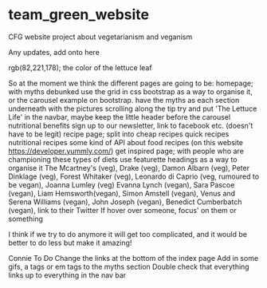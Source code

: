 # team_green_website
CFG website project about vegetarianism and veganism

Any updates, add onto here

rgb(82,221,178); the color of the lettuce leaf

So at the moment we think the different pages are going to be:
homepage; with
  myths debunked
    use the grid in css bootstrap as a way to organise it, or the carousel example on bootstrap. have the myths as each section underneath with the pictures scrolling along the tip
      try and put 'The Lettuce Life' in the navbar, maybe keep the little header before the carousel
  nutritional benefits
  sign up to our newsletter, link to facebook etc. (doesn't have to be legit)
recipe page; split into
  cheap recipes
  quick recipes
  nutritional recipes
  some kind of API about food recipes (on this website https://developer.yummly.com/)
get inspired page; with
  people who are championing these types of diets
    use featurette headings as a way to organise it
    The Mcartney's (veg), Drake (veg), Damon Albarn (veg), Peter Dinklage (veg), Forest Whitaker (veg), Leonardo di Caprio (veg, rumoured to be vegan), Joanna Lumley (veg)
    Evanna Lynch (vegan), Sara Pascoe (vegan), Liam Hemsworth(vegan), Simon Amstell (vegan), Venus and Serena Williams (vegan), John Joseph (vegan), Benedict Cumberbatch (vegan),
  link to their Twitter
  If hover over someone, focus' on them or something

I think if we try to do anymore it will get too complicated, and it would be better to do less but make it amazing!


Connie To Do
  Change the links at the bottom of the index page
  Add in some gifs, a tags or em tags to the myths section
  Double check that everything links up to everything in the nav bar
